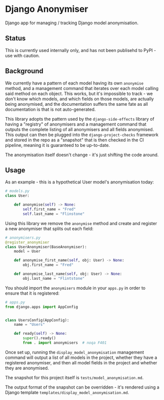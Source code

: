 # Django Anonymiser

Django app for managing / tracking Django model anonymisation.

## Status
This is currently used internally only, and has not been publisehd to
PyPI - use with caution.

## Background
We currently have a pattern of each model having its own `anonymise`
method, and a management command that iterates over each model calling
said method on each object. This works, but it's impossible to track -
we don't know which models, and which fields on those models, are
actually being anonymised, and the documentation suffers the same fate
as all documentation is that is not auto-generated.

This library adopts the pattern used by the `django-side-effects`
library of having a "registry" of anonymisers and a management command
that outputs the complete listing of all anonymisers and all fields
anonymised. This output can then be plugged into the
`django-project-checks` framework and stored in the repo as a "snapshot"
that is then checked in the CI pipeline, meaning it is guaranteed to be
up-to-date.

The anonymisation itself doesn't change - it's just shifting the code
around.

## Usage

As an example - this is a hypothetical User model's anonymisation today:

```python
# models.py
class User:

    def anonymise(self) -> None:
        self.first_name = "Fred"
        self.last_name = "Flinstone"
```
Using this library we remove the `anonymise` method and create and register
a new anonymiser that splits out each field:
```python
# anonymisers.py
@register_anonymiser
class UserAnonymiser(BaseAnonymiser):
    model = User

    def anonymise_first_name(self, obj: User) -> None:
        obj.first_name = "Fred"

    def anonymise_last_name(self, obj: User) -> None:
        obj.last_name = "Flintstone"

```
You should import the `anonymisers` module in your `apps.py` in order to
ensure that it is registered:
```python
# apps.py
from django.apps import AppConfig


class UsersConfig(AppConfig):
    name = "Users"

    def ready(self) -> None:
        super().ready()
        from . import anonymisers  # noqa F401
```

Once set up, running the `display_model_anonymisation` management command
will output a list of all models in the project, whether they have a
registered anonymiser, and then all model fields in the project and
whether they are anonymised.

The snapshot for this project itself is `tests/model_anonymisation.md`.

The output format of the snapshot can be overridden - it's rendered using
a Django template `templates/display_model_anonymisation.md`.
